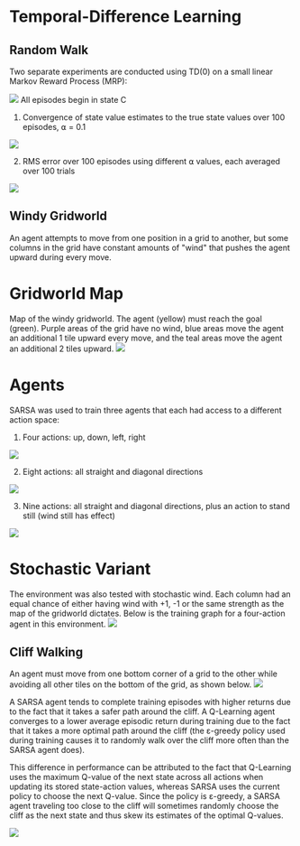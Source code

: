 # Temporal-Difference Learning

## Random Walk
Two separate experiments are conducted using TD(0) on a small linear Markov Reward Process (MRP):

<img src="./random_walk/img/walk-diagram.png">
All episodes begin in state C

1. Convergence of state value estimates to the true state values over 100 episodes, ⍺ = 0.1
<img src="./random_walk/img/state-values.svg">

2. RMS error over 100 episodes using different ⍺ values, each averaged over 100 trials
<img src="./random_walk/img/alphas.svg">


## Windy Gridworld
An agent attempts to move from one position in a grid to another, but some columns in the grid have constant amounts of "wind" that pushes the agent upward during every move.

# Gridworld Map
Map of the windy gridworld. The agent (yellow) must reach the goal (green). Purple areas of the grid have no wind, blue areas move the agent an additional 1 tile upward every move, and the teal areas move the agent an additional 2 tiles upward.
<img src="./windy_gridworld/img/map.svg">

# Agents
SARSA was used to train three agents that each had access to a different action space:

1. Four actions: up, down, left, right
<img src="./windy_gridworld/img/four.svg">

2. Eight actions: all straight and diagonal directions
<img src="./windy_gridworld/img/eight.svg">

3. Nine actions: all straight and diagonal directions, plus an action to stand still (wind still has effect)
<img src="./windy_gridworld/img/nine.svg">


# Stochastic Variant
The environment was also tested with stochastic wind. Each column had an equal chance of either having wind with +1, -1 or the same strength as the map of the gridworld dictates. Below is the training graph for a four-action agent in this environment.
<img src="./windy_gridworld/img/four-stochastic.svg">


## Cliff Walking
An agent must move from one bottom corner of a grid to the other while avoiding all other tiles on the bottom of the grid, as shown below.
<img src="./cliff_walking/img/map.png">

A SARSA agent tends to complete training episodes with higher returns due to the fact that it takes a safer path around the cliff. A Q-Learning agent converges to a lower average episodic return during training due to the fact that it takes a more optimal path around the cliff (the ε-greedy policy used during training causes it to randomly walk over the cliff more often than the SARSA agent does).

This difference in performance can be attributed to the fact that Q-Learning uses the maximum Q-value of the next state across all actions when updating its stored state-action values, whereas SARSA uses the current policy to choose the next Q-value. Since the policy is ε-greedy, a SARSA agent traveling too close to the cliff will sometimes randomly choose the cliff as the next state and thus skew its estimates of the optimal Q-values.

<img src="./cliff_walking/img/map.png">
